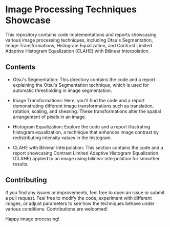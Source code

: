 # Image Processing Techniques Showcase

This repository contains code implementations and reports showcasing various image processing techniques, including Otsu's Segmentation, Image Transformations, Histogram Equalization, and Contrast Limited Adaptive Histogram Equalization (CLAHE) with Bilinear Interpolation.

## Contents

- Otsu's Segmentation: This directory contains the code and a report explaining the Otsu's Segmentation technique, which is used for automatic thresholding in image segmentation.

- Image Transformations: Here, you'll find the code and a report demonstrating different image transformations such as translation, rotation, scaling, and shearing. These transformations alter the spatial arrangement of pixels in an image.

- Histogram Equalization: Explore the code and a report illustrating histogram equalization, a technique that enhances image contrast by redistributing intensity values in the histogram.

- CLAHE with Bilinear Interpolation: This section contains the code and a report showcasing Contrast Limited Adaptive Histogram Equalization (CLAHE) applied to an image using bilinear interpolation for smoother results.



## Contributing

If you find any issues or improvements, feel free to open an issue or submit a pull request. Feel free to modify the code, experiment with different images, or adjust parameters to see how the techniques behave under various conditions. Contributions are welcomed!

Happy image processing!
